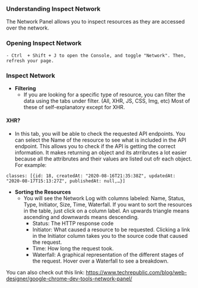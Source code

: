 ### Understanding Inspect Network
The Network Panel allows you to inspect resources as they are accessed over the network. 

### Opening Inspect Network
    - Ctrl  + Shift + J to open the Console, and toggle "Network". Then, refresh your page. 

### Inspect Network

- **Filtering**
    - If you are looking for a specific type of resource, you can filter the data using the tabs under
    filter. (All, XHR, JS, CSS, Img, etc) Most of these of self-explanatory except for XHR. 
#### XHR?
- In this tab, you will be able to check the requested API endpoints. You can select the Name of the resource 
to see what is included in the API endpoint. This allows you to check if the API is getting the correct information. It makes returning an object and its atrribrutes a lot easier because all the attribrutes and their values are listed out ofr each object. 
For example: 
```
classes: [{id: 18, createdAt: "2020-08-16T21:35:38Z", updatedAt: "2020-08-17T15:13:27Z", publishedAt: null,…}]
```

- **Sorting the Resources**
    - You will see the Network Log with columns labeled: Name, Status, Type, Initiator, Size, Time, Waterfall. 
    If you want to sort the resources in the table, just click on a column label. An upwards triangle
    means ascending and downwards means descending. 
        - Status: The HTTP response code
        - Initiator: What caused a resource to be requested. Clicking a link in the Initiator column takes you to the source code that caused the request.
        - Time: How long the request took.
        - Waterfall: A graphical representation of the different stages of the request. Hover over a Waterfall to see a breakdown.


You can also check out this link: https://www.techrepublic.com/blog/web-designer/google-chrome-dev-tools-network-panel/
